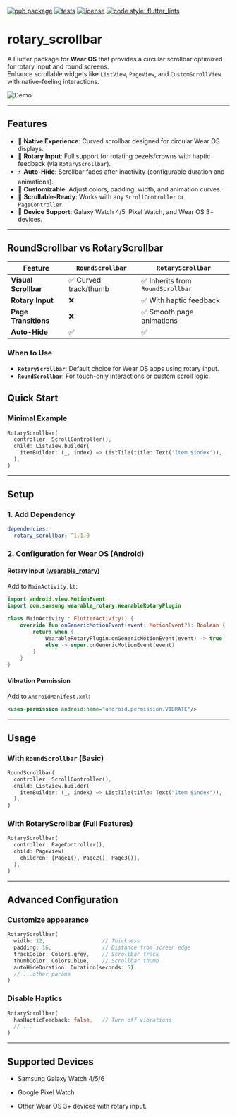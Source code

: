 [![pub package](https://img.shields.io/pub/v/rotary_scrollbar.svg)](https://pub.dev/packages/rotary_scrollbar)
[![tests](https://github.com/hyperfluid-tech/rotary_scrollbar/actions/workflows/tests.yml/badge.svg)](https://github.com/hyperfluid-tech/rotary_scrollbar/actions/workflows/tests.yml)
[![license](https://img.shields.io/github/license/hyperfluid-tech/rotary_scrollbar)](https://github.com/hyperfluid-tech/rotary_scrollbar/blob/main/LICENSE)
[![code style: flutter_lints](https://img.shields.io/badge/style-%2F%2F%20flutter_lints-40c4ff.svg)](https://pub.dev/packages/flutter_lints)

# rotary_scrollbar


A Flutter package for **Wear OS** that provides a circular scrollbar optimized for rotary input and round screens.  
Enhance scrollable widgets like `ListView`, `PageView`, and `CustomScrollView` with native-feeling interactions. 

![Demo](https://user-images.githubusercontent.com/82336674/208810952-cbd4c983-f48f-4aa6-8f4d-66fe669aeb55.png)

---

## Features

- 🎯 **Native Experience**: Curved scrollbar designed for circular Wear OS displays.  
- 🔄 **Rotary Input**: Full support for rotating bezels/crowns with haptic feedback (via `RotaryScrollbar`).  
- ⚡ **Auto-Hide**: Scrollbar fades after inactivity (configurable duration and animations).  
- 🎨 **Customizable**: Adjust colors, padding, width, and animation curves.  
- 📜 **Scrollable-Ready**: Works with any `ScrollController` or `PageController`.  
- 📱 **Device Support**: Galaxy Watch 4/5, Pixel Watch, and Wear OS 3+ devices.  

---

## RoundScrollbar vs RotaryScrollbar

| Feature                | `RoundScrollbar`          | `RotaryScrollbar`               |  
|------------------------|---------------------------|----------------------------------|  
| **Visual Scrollbar**   | ✅ Curved track/thumb     | ✅ Inherits from `RoundScrollbar`|  
| **Rotary Input**       | ❌                        | ✅ With haptic feedback          |  
| **Page Transitions**   | ❌                        | ✅ Smooth page animations        |  
| **Auto-Hide**          | ✅                        | ✅                                |  

### When to Use  
- **`RotaryScrollbar`**: Default choice for Wear OS apps using rotary input.  
- **`RoundScrollbar`**: For touch-only interactions or custom scroll logic.  

## Quick Start

### Minimal Example
```dart
RotaryScrollbar(
  controller: ScrollController(),
  child: ListView.builder(
    itemBuilder: (_, index) => ListTile(title: Text('Item $index')),
  ),
)
```

---

## Setup

### 1. Add Dependency  
```yaml
dependencies:
  rotary_scrollbar: ^1.1.0
```

### 2. Configuration for Wear OS (Android)

#### Rotary Input ([wearable_rotary](https://pub.dev/packages/wearable_rotary))
Add to `MainActivity.kt`:

```kotlin
import android.view.MotionEvent
import com.samsung.wearable_rotary.WearableRotaryPlugin

class MainActivity : FlutterActivity() {
    override fun onGenericMotionEvent(event: MotionEvent?): Boolean {
        return when {
            WearableRotaryPlugin.onGenericMotionEvent(event) -> true
            else -> super.onGenericMotionEvent(event)
        }
    }
}
```

#### Vibration Permission

Add to `AndroidManifest.xml`:
```xml
<uses-permission android:name="android.permission.VIBRATE"/>
```

---

## Usage

### With `RoundScrollbar` (Basic)
```dart
RoundScrollbar(
  controller: ScrollController(),
  child: ListView.builder(
    itemBuilder: (_, index) => ListTile(title: Text("Item $index")),
  ),
)
```

### With RotaryScrollbar (Full Features)
```dart
RotaryScrollbar(
  controller: PageController(),
  child: PageView(
    children: [Page1(), Page2(), Page3()],
  ),
)
```
---

## Advanced Configuration

### Customize appearance
```dart
RotaryScrollbar(
  width: 12,                  // Thickness
  padding: 16,                // Distance from screen edge
  trackColor: Colors.grey,    // Scrollbar track
  thumbColor: Colors.blue,    // Scrollbar thumb
  autoHideDuration: Duration(seconds: 5),
  // ...other params
)
```

### Disable Haptics
```dart
RotaryScrollbar(
  hasHapticFeedback: false,   // Turn off vibrations
  // ...
)
```
---

## Supported Devices
  - Samsung Galaxy Watch 4/5/6

  - Google Pixel Watch

  - Other Wear OS 3+ devices with rotary input.